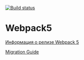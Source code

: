 [![Build status](https://ci.appveyor.com/api/projects/status/obu3l7alwr9n0jxh?svg=true)](https://ci.appveyor.com/project/gapragapr/ahj-homework10)

# Webpack5

[Информация о релизе Webpack 5](https://webpack.js.org/blog/2020-10-10-webpack-5-release/)

[Migration Guide](https://webpack.js.org/migrate/5/)
